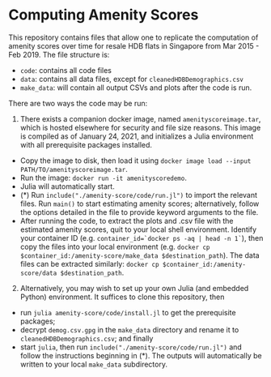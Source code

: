 # Computing Amenity Scores

This repository contains files that allow one to replicate the computation of
amenity scores over time for resale HDB flats in Singapore from Mar 2015 -
Feb 2019. The file structure is:
- `code`: contains all code files
- `data`: contains all data files, except for `cleanedHDBDemographics.csv`
- `make_data`: will contain all output CSVs and plots after the code is run.

There are two ways the code may be run:
1. There exists a companion docker image, named `amenityscoreimage.tar`, which
  is hosted elsewhere for security and file size reasons. This image is compiled
  as of January 24, 2021, and initializes a Julia environment with all
  prerequisite packages installed.
  - Copy the image to disk, then load it using
  `docker image load --input PATH/TO/amenityscoreimage.tar`.
  - Run the image: `docker run -it amenityscoredemo`.
  - Julia will automatically start.
  - (*) Run `include("./amenity-score/code/run.jl")` to import the relevant files.
  Run `main()` to start estimating amenity scores; alternatively, follow the
  options detailed in the file to provide keyword arguments to the file.
  - After running the code, to extract the plots and .csv file with the
  estimated amenity scores, quit to your local shell environment. Identify your
  container ID (e.g. ``` container_id=`docker ps -aq | head -n 1` ```), then
  copy the files into your local environment (e.g. `docker cp
  $container_id:/amenity-score/make_data $destination_path`). The data files can
  be extracted similarly: `docker cp $container_id:/amenity-score/data
  $destination_path`.
2. Alternatively, you may wish to set up your own Julia (and embedded Python)
   environment. It suffices to clone this repository, then
  - run `julia amenity-score/code/install.jl` to get the prerequisite packages;
  - decrypt `demog.csv.gpg` in the `make_data` directory and rename it to
	 `cleanedHDBDemographics.csv`; and finally
  - start `julia`, then run `include("./amenity-score/code/run.jl")` and follow
	the instructions beginning in (*). The outputs will automatically be written
	to your local `make_data` subdirectory.
